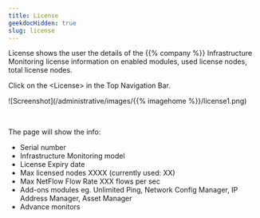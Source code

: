 ```yaml
---
title: License
geekdocHidden: true
slug: license
---
```


License shows the user the details of the {{% company %}} Infrastructure Monitoring license information on enabled modules, used license nodes, total license nodes.

Click on the \<License> in the Top Navigation Bar.


![Screenshot](/administrative/images/{{% imagehome %}}/license1.png)

&nbsp;

The page will show the info:
* Serial number
* Infrastructure Monitoring model 
* License Expiry date 
* Max licensed nodes XXXX (currently used: XX)
* Max NetFlow Flow Rate XXX flows per sec
* Add-ons modules eg. Unlimited Ping, Network Config Manager, IP Address Manager, Asset Manager
* Advance monitors 
